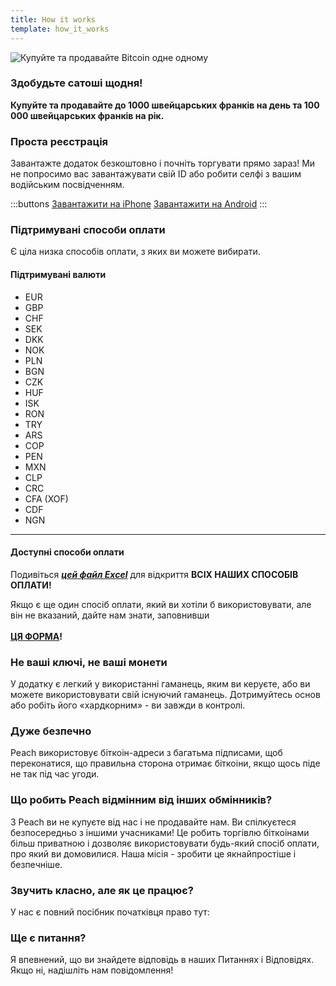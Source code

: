 ```yaml
---
title: How it works
template: how_it_works
---
```

<!--[teaser]-->
![Купуйте та продавайте Bitcoin одне одному](/img/how-it-works/buy-and-sell-bitcoin-peer-to-peer.png)

### Здобудьте сатоші <span>щодня</span>!

**Купуйте та продавайте до 1000 швейцарських франків на день та 100 000 швейцарських франків на рік.**

<!--[easy_registration]-->
### Проста реєстрація

Завантажте додаток безкоштовно і почніть торгувати прямо зараз! Ми не попросимо вас завантажувати свій ID або робити селфі з вашим водійським посвідченням.

:::buttons
[Завантажити на iPhone]($iosUrl$)
[Завантажити на Android]($androidUrl$)
:::

<!--[payment_methods]-->
### Підтримувані способи оплати

Є ціла низка способів оплати, з яких ви можете вибирати.<br>

#### Підтримувані валюти

- EUR
- GBP
- CHF
- SEK
- DKK
- NOK
- PLN
- BGN
- CZK
- HUF
- ISK
- RON
- TRY
- ARS
- COP
- PEN
- MXN
- CLP
- CRC
- CFA (XOF)
- CDF
- NGN

---

#### Доступні способи оплати

Подивіться _**[цей файл Excel](https://docs.google.com/spreadsheets/d/1uqotdlQ1woALJnsLOJMwe21J4KvTvv3cnEqERqCUicg/?usp=sharing)**_ для відкриття **ВСІХ НАШИХ СПОСОБІВ ОПЛАТИ!**

Якщо є ще один спосіб оплати, який ви хотіли б використовувати, але він не вказаний, дайте нам знати, заповнивши
<br><br>
**[ЦЯ ФОРМА](https://ncxldazr6m4.typeform.com/to/SJljDnae)!**

<!--[self_custody]-->
### Не ваші ключі, не ваші монети

У додатку є легкий у використанні гаманець, яким ви керуєте, або ви можете використовувати свій існуючий гаманець. Дотримуйтесь основ або робіть його «хардкорним» - ви завжди в контролі.

<!--[security]-->
### Дуже безпечно

Peach використовує біткоін-адреси з багатьма підписами, щоб переконатися, що правильна сторона отримає біткоіни, якщо щось піде не так під час угоди.

<!--[difference]-->
### Що робить Peach відмінним від інших обмінників?

З Peach ви не купуєте від нас і не продавайте нам.
Ви спілкуєтеся безпосередньо з іншими учасниками!
Це робить торгівлю біткоінами більш приватною і дозволяє використовувати будь-який спосіб оплати, про який ви домовилися.
Наша місія - зробити це якнайпростіше і безпечніше.

<!--[sounds_cool]-->
### Звучить класно, але як це працює?

У нас є повний посібник початківця право тут:

<!--[questions]-->

### Ще є питання?

Я впевнений, що ви знайдете відповідь в наших Питаннях і Відповідях.
Якщо ні, надішліть нам повідомлення!
